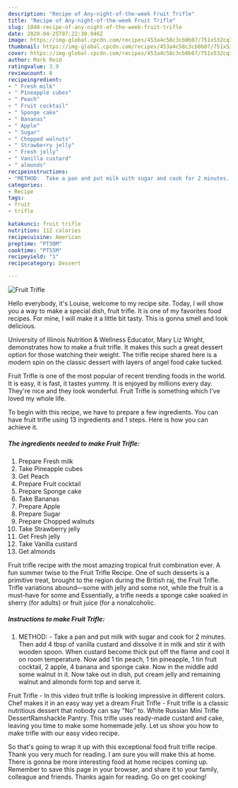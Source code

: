 ```yaml
---
description: "Recipe of Any-night-of-the-week Fruit Trifle"
title: "Recipe of Any-night-of-the-week Fruit Trifle"
slug: 1848-recipe-of-any-night-of-the-week-fruit-trifle
date: 2020-04-25T07:22:38.946Z
image: https://img-global.cpcdn.com/recipes/453a4c58c3cb0b07/751x532cq70/fruit-trifle-recipe-main-photo.jpg
thumbnail: https://img-global.cpcdn.com/recipes/453a4c58c3cb0b07/751x532cq70/fruit-trifle-recipe-main-photo.jpg
cover: https://img-global.cpcdn.com/recipes/453a4c58c3cb0b07/751x532cq70/fruit-trifle-recipe-main-photo.jpg
author: Mark Reid
ratingvalue: 3.9
reviewcount: 8
recipeingredient:
- " Fresh milk"
- " Pineapple cubes"
- " Peach"
- " Fruit cocktail"
- " Sponge cake"
- " Bananas"
- " Apple"
- " Sugar"
- " Chopped walnuts"
- " Strawberry jelly"
- " Fresh jelly"
- " Vanilla custard"
- " almonds"
recipeinstructions:
- "METHOD:  Take a pan and put milk with sugar and cook for 2 minutes. Then add 4 tbsp of vanilla custard and dissolve it in milk and stir it with wooden spoon. When custard become thick put off the flame and cool it on room temperature. Now add 1 tin peach, 1 tin pineapple, 1 tin fruit cocktail, 2 apple, 4 banana and sponge cake. Now in the middle add some walnut in it. Now take out in dish, put cream jelly and remaining walnut and almonds form top and serve it."
categories:
- Recipe
tags:
- fruit
- trifle

katakunci: fruit trifle 
nutrition: 112 calories
recipecuisine: American
preptime: "PT30M"
cooktime: "PT55M"
recipeyield: "1"
recipecategory: Dessert

---
```



![Fruit Trifle](https://img-global.cpcdn.com/recipes/453a4c58c3cb0b07/751x532cq70/fruit-trifle-recipe-main-photo.jpg)

Hello everybody, it's Louise, welcome to my recipe site. Today, I will show you a way to make a special dish, fruit trifle. It is one of my favorites food recipes. For mine, I will make it a little bit tasty. This is gonna smell and look delicious.

University of Illinois Nutrition &amp; Wellness Educator, Mary Liz Wright, demonstrates how to make a fruit trifle. It makes this such a great dessert option for those watching their weight. The trifle recipe shared here is a modern spin on the classic dessert with layers of angel food cake tucked.

Fruit Trifle is one of the most popular of recent trending foods in the world. It is easy, it is fast, it tastes yummy. It is enjoyed by millions every day. They're nice and they look wonderful. Fruit Trifle is something which I've loved my whole life.


To begin with this recipe, we have to prepare a few ingredients. You can have fruit trifle using 13 ingredients and 1 steps. Here is how you can achieve it.

<!--inarticleads1-->

##### The ingredients needed to make Fruit Trifle:

1. Prepare  Fresh milk
1. Take  Pineapple cubes
1. Get  Peach
1. Prepare  Fruit cocktail
1. Prepare  Sponge cake
1. Take  Bananas
1. Prepare  Apple
1. Prepare  Sugar
1. Prepare  Chopped walnuts
1. Take  Strawberry jelly
1. Get  Fresh jelly
1. Take  Vanilla custard
1. Get  almonds


Fruit trifle recipe with the most amazing tropical fruit combination ever. A fun summer twise to the Fruit Trifle Recipe. One of such desserts is a primitive treat, brought to the region during the British raj, the Fruit Trifle. Trifle variations abound—some with jelly and some not, while the fruit is a must-have for some and Essentially, a trifle needs a sponge cake soaked in sherry (for adults) or fruit juice (for a nonalcoholic. 

<!--inarticleads2-->

##### Instructions to make Fruit Trifle:

1. METHOD:  - Take a pan and put milk with sugar and cook for 2 minutes. Then add 4 tbsp of vanilla custard and dissolve it in milk and stir it with wooden spoon. When custard become thick put off the flame and cool it on room temperature. Now add 1 tin peach, 1 tin pineapple, 1 tin fruit cocktail, 2 apple, 4 banana and sponge cake. Now in the middle add some walnut in it. Now take out in dish, put cream jelly and remaining walnut and almonds form top and serve it.


Fruit Trifle - In this video fruit trifle is looking impressive in different colors. Chef makes it in an easy way yet a dream Fruit Trifle - Fruit trifle is a classic nutritious dessert that nobody can say &#34;No&#34; to. White Russian Mini Trifle DessertRamshackle Pantry. This trifle uses ready-made custard and cake, leaving you time to make some homemade jelly. Let us show you how to make trifle with our easy video recipe. 

So that's going to wrap it up with this exceptional food fruit trifle recipe. Thank you very much for reading. I am sure you will make this at home. There is gonna be more interesting food at home recipes coming up. Remember to save this page in your browser, and share it to your family, colleague and friends. Thanks again for reading. Go on get cooking!

